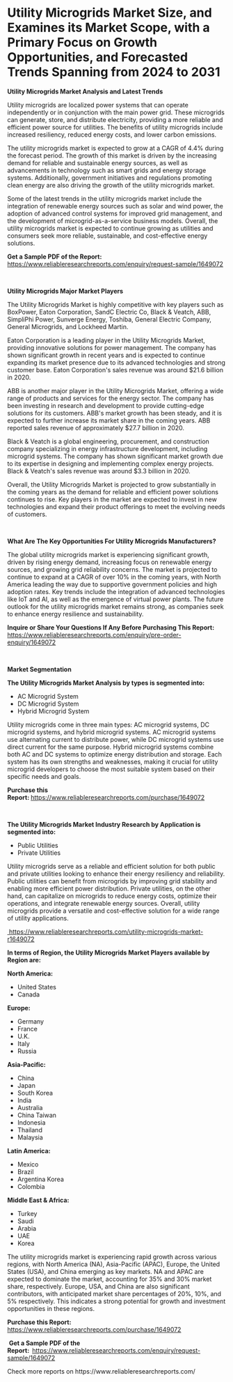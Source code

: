 <p><h1>Utility Microgrids Market Size, and Examines its Market Scope, with a Primary Focus on Growth Opportunities, and Forecasted Trends Spanning from 2024 to 2031</h1></p><p><strong>Utility Microgrids Market Analysis and Latest Trends</strong></p>
<p><p>Utility microgrids are localized power systems that can operate independently or in conjunction with the main power grid. These microgrids can generate, store, and distribute electricity, providing a more reliable and efficient power source for utilities. The benefits of utility microgrids include increased resiliency, reduced energy costs, and lower carbon emissions.</p><p>The utility microgrids market is expected to grow at a CAGR of 4.4% during the forecast period. The growth of this market is driven by the increasing demand for reliable and sustainable energy sources, as well as advancements in technology such as smart grids and energy storage systems. Additionally, government initiatives and regulations promoting clean energy are also driving the growth of the utility microgrids market.</p><p>Some of the latest trends in the utility microgrids market include the integration of renewable energy sources such as solar and wind power, the adoption of advanced control systems for improved grid management, and the development of microgrid-as-a-service business models. Overall, the utility microgrids market is expected to continue growing as utilities and consumers seek more reliable, sustainable, and cost-effective energy solutions.</p></p>
<p><strong>Get a Sample PDF of the Report:&nbsp;</strong> <a href="https://www.reliableresearchreports.com/enquiry/request-sample/1649072">https://www.reliableresearchreports.com/enquiry/request-sample/1649072</a></p>
<p>&nbsp;</p>
<p><strong>Utility Microgrids Major Market Players</strong></p>
<p><p>The Utility Microgrids Market is highly competitive with key players such as BoxPower, Eaton Corporation, SandC Electric Co, Black & Veatch, ABB, SimpliPhi Power, Sunverge Energy, Toshiba, General Electric Company, General Microgrids, and Lockheed Martin.</p><p>Eaton Corporation is a leading player in the Utility Microgrids Market, providing innovative solutions for power management. The company has shown significant growth in recent years and is expected to continue expanding its market presence due to its advanced technologies and strong customer base. Eaton Corporation's sales revenue was around $21.6 billion in 2020.</p><p>ABB is another major player in the Utility Microgrids Market, offering a wide range of products and services for the energy sector. The company has been investing in research and development to provide cutting-edge solutions for its customers. ABB's market growth has been steady, and it is expected to further increase its market share in the coming years. ABB reported sales revenue of approximately $27.7 billion in 2020.</p><p>Black & Veatch is a global engineering, procurement, and construction company specializing in energy infrastructure development, including microgrid systems. The company has shown significant market growth due to its expertise in designing and implementing complex energy projects. Black & Veatch's sales revenue was around $3.3 billion in 2020.</p><p>Overall, the Utility Microgrids Market is projected to grow substantially in the coming years as the demand for reliable and efficient power solutions continues to rise. Key players in the market are expected to invest in new technologies and expand their product offerings to meet the evolving needs of customers.</p></p>
<p>&nbsp;</p>
<p><strong>What Are The Key Opportunities For Utility Microgrids Manufacturers?</strong></p>
<p><p>The global utility microgrids market is experiencing significant growth, driven by rising energy demand, increasing focus on renewable energy sources, and growing grid reliability concerns. The market is projected to continue to expand at a CAGR of over 10% in the coming years, with North America leading the way due to supportive government policies and high adoption rates. Key trends include the integration of advanced technologies like IoT and AI, as well as the emergence of virtual power plants. The future outlook for the utility microgrids market remains strong, as companies seek to enhance energy resilience and sustainability.</p></p>
<p><strong>Inquire or Share Your Questions If Any Before Purchasing This Report:</strong> <a href="https://www.reliableresearchreports.com/enquiry/pre-order-enquiry/1649072">https://www.reliableresearchreports.com/enquiry/pre-order-enquiry/1649072</a></p>
<p>&nbsp;</p>
<p><strong>Market Segmentation</strong></p>
<p><strong>The Utility Microgrids Market Analysis by types is segmented into:</strong></p>
<p><ul><li>AC Microgrid System</li><li>DC Microgrid System</li><li>Hybrid Microgrid System</li></ul></p>
<p><p>Utility microgrids come in three main types: AC microgrid systems, DC microgrid systems, and hybrid microgrid systems. AC microgrid systems use alternating current to distribute power, while DC microgrid systems use direct current for the same purpose. Hybrid microgrid systems combine both AC and DC systems to optimize energy distribution and storage. Each system has its own strengths and weaknesses, making it crucial for utility microgrid developers to choose the most suitable system based on their specific needs and goals.</p></p>
<p><strong>Purchase this Report:&nbsp;</strong><a href="https://www.reliableresearchreports.com/purchase/1649072">https://www.reliableresearchreports.com/purchase/1649072</a></p>
<p>&nbsp;</p>
<p><strong>The Utility Microgrids Market Industry Research by Application is segmented into:</strong></p>
<p><ul><li>Public Utilities</li><li>Private Utilities</li></ul></p>
<p><p>Utility microgrids serve as a reliable and efficient solution for both public and private utilities looking to enhance their energy resiliency and reliability. Public utilities can benefit from microgrids by improving grid stability and enabling more efficient power distribution. Private utilities, on the other hand, can capitalize on microgrids to reduce energy costs, optimize their operations, and integrate renewable energy sources. Overall, utility microgrids provide a versatile and cost-effective solution for a wide range of utility applications.</p></p>
<p><a href="https://www.reliableresearchreports.com/utility-microgrids-market-r1649072">&nbsp;https://www.reliableresearchreports.com/utility-microgrids-market-r1649072</a></p>
<p><strong>In terms of Region, the Utility Microgrids Market Players available by Region are:</strong></p>
<p>
    <p> <strong> North America: </strong>
        <ul>
            <li>United States</li>
            <li>Canada</li>
        </ul>
        </p> 
    <p> <strong> Europe: </strong>
        <ul>
            <li>Germany</li>
            <li>France</li>
            <li>U.K.</li>
            <li>Italy</li>
            <li>Russia</li>
        </ul>
        </p> 
    <p> <strong> Asia-Pacific: </strong>
        <ul>
            <li>China</li>
            <li>Japan</li>
            <li>South Korea</li>
            <li>India</li>
            <li>Australia</li>
            <li>China Taiwan</li>
            <li>Indonesia</li>
            <li>Thailand</li>
            <li>Malaysia</li>
        </ul>
        </p> 
    <p> <strong> Latin America: </strong>
        <ul>
            <li>Mexico</li>
            <li>Brazil</li>
            <li>Argentina Korea</li>
            <li>Colombia</li>
        </ul>
        </p> 
    <p> <strong> Middle East & Africa: </strong>
        <ul>
            <li>Turkey</li>
            <li>Saudi</li>
            <li>Arabia</li>
            <li>UAE</li>
            <li>Korea</li>
        </ul>
    </p>
    </p>
<p><p>The utility microgrids market is experiencing rapid growth across various regions, with North America (NA), Asia-Pacific (APAC), Europe, the United States (USA), and China emerging as key markets. NA and APAC are expected to dominate the market, accounting for 35% and 30% market share, respectively. Europe, USA, and China are also significant contributors, with anticipated market share percentages of 20%, 10%, and 5% respectively. This indicates a strong potential for growth and investment opportunities in these regions.</p></p>
<p><strong>Purchase this Report: </strong><a href="https://www.reliableresearchreports.com/purchase/1649072">https://www.reliableresearchreports.com/purchase/1649072</a></p>
<p>&nbsp;<strong>Get a Sample PDF of the Report:&nbsp;&nbsp;</strong><a href="https://www.reliableresearchreports.com/enquiry/request-sample/1649072">https://www.reliableresearchreports.com/enquiry/request-sample/1649072</a></p>
<p><strong></strong></p>
<p>Check more reports on https://www.reliableresearchreports.com/</p>